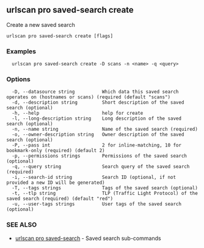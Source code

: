 ## urlscan pro saved-search create

Create a new saved search

```
urlscan pro saved-search create [flags]
```

### Examples

```
  urlscan pro saved-search create -D scans -n <name> -q <query>
```

### Options

```
  -D, --datasource string          Which data this saved search operates on (hostnames or scans) (required (default "scans")
  -d, --description string         Short description of the saved search (optional)
  -h, --help                       help for create
  -l, --long-description string    Long description of the saved search (optional)
  -n, --name string                Name of the saved search (required)
  -o, --owner-description string   Owner description of the saved search (optional)
  -P, --pass int                   2 for inline-matching, 10 for bookmark-only (required) (default 2)
  -p, --permissions strings        Permissions of the saved search (optional)
  -q, --query string               Search query of the saved search (required)
  -i, --search-id string           Search ID (optional, if not provided a new ID will be generated)
  -T, --tags strings               Tags of the saved search (optional)
  -t, --tlp string                 TLP (Traffic Light Protocol) of the saved search (required) (default "red")
  -u, --user-tags strings          User tags of the saved search (optional)
```

### SEE ALSO

* [urlscan pro saved-search](urlscan_pro_saved-search.md)	 - Saved search sub-commands

